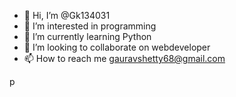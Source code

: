 - 👋 Hi, I’m @Gk134031
- 👀 I’m interested in programming
- 🌱 I’m currently learning Python
- 💞️ I’m looking to collaborate on webdeveloper
- 📫 How to reach me gauravshetty68@gmail.com


<!---
Gk134031/Gk134031 is a ✨ special ✨ repository because its `README.md` (this file) appears on your GitHub profile.
You can click the Preview link to take a look at your changes.
--->
p
